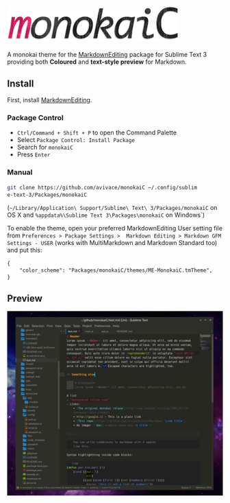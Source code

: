 # <img src=".meta/logo.png" alt="monokaiC" width="400px"/>

A monokai theme for the [MarkdownEditing](https://github.com/SublimeText-Markdown/MarkdownEditing) package for Sublime Text 3 providing both **Coloured** and **text-style preview** for Markdown.

## Install

First, install [MarkdownEditing](https://github.com/SublimeText-Markdown/MarkdownEditing).

### Package Control

- `Ctrl/Command + Shift + P` to open the Command Palette
- Select `Package Control: Install Package`
- Search for `monokaiC`
- Press `Enter`

### Manual

```bash
git clone https://github.com/avivace/monokaiC ~/.config/sublim
e-text-3/Packages/monokaiC
```
(`~/Library/Application\ Support/Sublime\ Text\ 3/Packages/monokaiC` on OS X and `%appdata%\Sublime Text 3\Packages\monokaiC` on Windows`)

To enable the theme, open your preferred MarkdownEditing User setting file from `Preferences > Package Settings >  Markdown Editing > Markdown GFM Settings - USER` (works with MultiMarkdown and Markdown Standard too) and put this:

```
{
    "color_scheme": "Packages/monokaiC/themes/ME-MonokaiC.tmTheme",
}
```

## Preview
![example image](.meta/screenshot.png)
